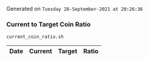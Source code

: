 Generated on `Tuesday 28-September-2021 at 20:26:36`

### Current to Target Coin Ratio
`current_coin_ratio.sh`

Date|Current|Target|Ratio
---|---|---|---
